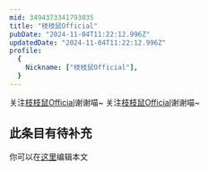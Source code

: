 ```yaml
---
mid: 3494373341793035
title: "枝枝鼠Official"
pubDate: "2024-11-04T11:22:12.996Z"
updatedDate: "2024-11-04T11:22:12.996Z"
profile:
  {
    Nickname: ["枝枝鼠Official"],
  }
---
```


关注[枝枝鼠Official](https://space.bilibili.com/3494373341793035)谢谢喵~ 关注[枝枝鼠Official](https://space.bilibili.com/3494373341793035)谢谢喵~

## 此条目有待补充
你可以在[这里](https://github.com/Yuhanawa/VTuber.ICU-Content/edit/master/v/枝枝鼠Official/index.md)编辑本文
